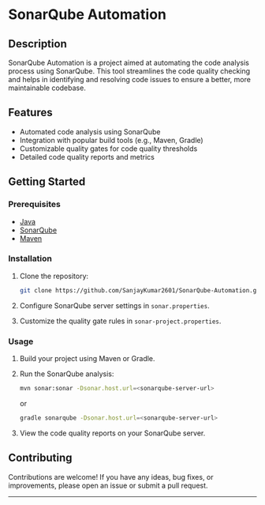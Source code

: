# SonarQube Automation

## Description

SonarQube Automation is a project aimed at automating the code analysis process using SonarQube. This tool streamlines the code quality checking and helps in identifying and resolving code issues to ensure a better, more maintainable codebase.

## Features

- Automated code analysis using SonarQube
- Integration with popular build tools (e.g., Maven, Gradle)
- Customizable quality gates for code quality thresholds
- Detailed code quality reports and metrics

## Getting Started

### Prerequisites

- [Java](https://www.java.com/) 
- [SonarQube](https://www.sonarqube.org/)
- [Maven](https://maven.apache.org/) 

### Installation

1. Clone the repository:
   ```bash
   git clone https://github.com/SanjayKumar2601/SonarQube-Automation.git
   ```

2. Configure SonarQube server settings in `sonar.properties`.

3. Customize the quality gate rules in `sonar-project.properties`.

### Usage

1. Build your project using Maven or Gradle.

2. Run the SonarQube analysis:
   ```bash
   mvn sonar:sonar -Dsonar.host.url=<sonarqube-server-url>
   ```
   or
   ```bash
   gradle sonarqube -Dsonar.host.url=<sonarqube-server-url>
   ```

3. View the code quality reports on your SonarQube server.

## Contributing

Contributions are welcome! If you have any ideas, bug fixes, or improvements, please open an issue or submit a pull request.


---

